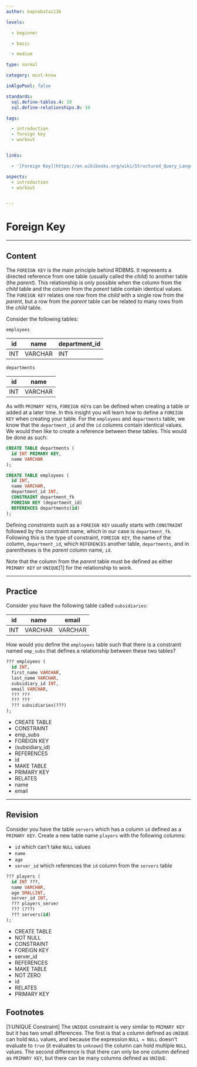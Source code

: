 ```yaml
---
author: kapnobatai136

levels:

  - beginner

  - basic

  - medium

type: normal

category: must-know

inAlgoPool: false

standards:
  sql.define-tables.4: 10
  sql.define-relationships.0: 10

tags:

  - introduction
  - foreign key
  - workout


links:

  - '[Foreign Key](https://en.wikibooks.org/wiki/Structured_Query_Language/Foreign_Key){website}'

aspects:
  - introduction
  - workout


---
```


# Foreign Key

---
## Content

The `FOREIGN KEY` is the main principle behind RDBMS. It represents a directed reference from one table (usually called the *child*) to another table (the *parent*). This relationship is only possible when the column from the *child* table and the column from the *parent* table contain identical values. The `FOREIGN KEY` relates one row from the *child* with a single row from the *parent*, but a row from the *parent* table can be related to many rows from the *child* table.

Consider the following tables:

`employees`

| id  | name    | department_id |
|-----|---------|---------------|
| INT | VARCHAR | INT           |

`departments`

| id  | name    |
|-----|---------|
| INT | VARCHAR |

As with `PRIMARY KEY`s, `FOREIGN KEY`s can be defined when creating a table or added at a later time. In this insight you will learn how to define a `FOREIGN KEY` when creating your table. For the `employees` and `departments` table, we know that the `department_id` and the `id` columns contain identical values. We would then like to create a reference between these tables. This would be done as such:

```sql
CREATE TABLE departments (
  id INT PRIMARY KEY,
  name VARCHAR
);
```

```sql
CREATE TABLE employees (
  id INT,
  name VARCHAR,
  department_id INT,
  CONSTRAINT department_fk 
  FOREIGN KEY (department_id) 
  REFERENCES departments(id)
);
```

Defining *constraints* such as a `FOREIGN KEY` usually starts with `CONSTRAINT` followed by the constraint name, which in our case is `department_fk`. Following this is the type of constraint, `FOREIGN KEY`, the name of the column, `department_id`, which `REFERENCES` another table, `departments`, and in parentheses is the *parent* column name, `id`.

Note that the column from the *parent* table must be defined as either `PRIMARY KEY` or `UNIQUE`[1] for the relationship to work.

---
## Practice

Consider you have the following table called `subsidiaries`:

| id  | name    | email   |
|-----|---------|---------|
| INT | VARCHAR | VARCHAR |

How would you define the `employees` table such that there is a constraint named `emp_subs` that defines a relationship between these two tables?

```sql
??? employees (
  id INT,
  first_name VARCHAR,
  last_name VARCHAR,
  subsidiary_id INT,
  email VARCHAR,
  ??? ??? 
  ??? ??? 
  ??? subsidiaries(???)
);
```

* CREATE TABLE
* CONSTRAINT
* emp_subs
* FOREIGN KEY
* (subsidiary_id)
* REFERENCES
* id
* MAKE TABLE
* PRIMARY KEY
* RELATES
* name
* email

---
## Revision

Consider you have the table `servers` which has a column `id` defined as a `PRIMARY KEY`. Create a new table name `players` with the following columns:

- `id` which can't take `NULL` values
- `name`
- `age`
- `server_id` which references the `id` column from the `servers` table

```sql
??? players (
  id INT ???,
  name VARCHAR,
  age SMALLINT,
  server_id INT,
  ??? players_server 
  ??? (???) 
  ??? servers(id)
);
```

* CREATE TABLE
* NOT NULL
* CONSTRAINT
* FOREIGN KEY
* server_id
* REFERENCES
* MAKE TABLE
* NOT ZERO
* id
* RELATES
* PRIMARY KEY

## Footnotes

[1:UNIQUE Constraint]
The `UNIQUE` constraint is very similar to `PRIMARY KEY` but it has two small differences. The first is that a column defined as `UNIQUE` can hold `NULL` values, and because the expression `NULL = NULL` doesn't evaluate to `true` (it evaluates to `unknown`) the column can hold multiple `NULL` values. The second difference is that there can only be one column defined as `PRIMARY KEY`, but there can be many columns defined as `UNIQUE`.

